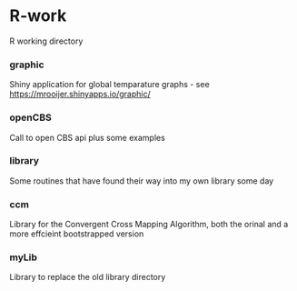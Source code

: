 # R-work
R working directory

### graphic

Shiny application for global temparature graphs - see https://mrooijer.shinyapps.io/graphic/

### openCBS

Call to open CBS api plus some examples

### library

Some routines that have found their way into my own library some day

### ccm

Library for the Convergent Cross Mapping Algorithm, both the orinal and a more effcieint bootstrapped version

### myLib

Library to replace the old library directory
